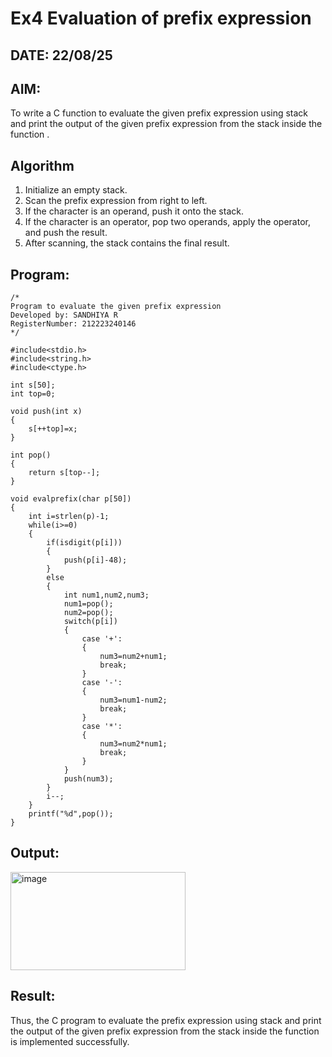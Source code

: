# Ex4 Evaluation of prefix expression
## DATE: 22/08/25
## AIM:
To write a C function to evaluate the given prefix expression using stack and print the output of the given prefix expression from the stack inside the function . 

## Algorithm
1. Initialize an empty stack.
2. Scan the prefix expression from right to left.
3. If the character is an operand, push it onto the stack.
4. If the character is an operator, pop two operands, apply the operator, and push the result.
5. After scanning, the stack contains the final result.   

## Program:
```
/*
Program to evaluate the given prefix expression
Developed by: SANDHIYA R
RegisterNumber: 212223240146
*/

#include<stdio.h>
#include<string.h>
#include<ctype.h>

int s[50];
int top=0;

void push(int x)
{
	s[++top]=x;
}

int pop()
{
    return s[top--];
}

void evalprefix(char p[50])
{
    int i=strlen(p)-1;
    while(i>=0)
    {
        if(isdigit(p[i]))
        {
            push(p[i]-48);
        }
        else
        {
            int num1,num2,num3;
            num1=pop();
            num2=pop();
            switch(p[i])
            {
                case '+':
                {
                    num3=num2+num1;
                    break;
                }
                case '-':
                {
                    num3=num1-num2;
                    break;
                }
                case '*':
                {
                    num3=num2*num1;
                    break;
                }
            }
            push(num3);
        }
        i--;
    }
    printf("%d",pop());
}

```

## Output:
<img width="280" height="157" alt="image" src="https://github.com/user-attachments/assets/ce712f5d-8a3a-4f42-ace8-613b66a0eddb" />



## Result:
Thus, the C program to evaluate the prefix expression using stack and print the output of the given prefix expression from the stack inside the function is implemented successfully.
